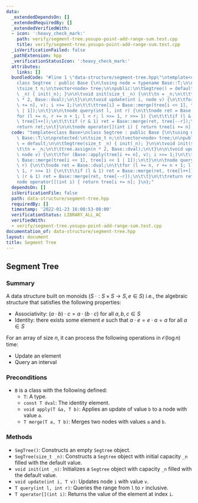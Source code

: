 ```yaml
---
data:
  _extendedDependsOn: []
  _extendedRequiredBy: []
  _extendedVerifiedWith:
  - icon: ':heavy_check_mark:'
    path: verify/segment-tree.yosupo-point-add-range-sum.test.cpp
    title: verify/segment-tree.yosupo-point-add-range-sum.test.cpp
  _isVerificationFailed: false
  _pathExtension: hpp
  _verificationStatusIcon: ':heavy_check_mark:'
  attributes:
    links: []
  bundledCode: "#line 1 \"data-structure/segment-tree.hpp\"\ntemplate<class Base>\n\
    class Segtree : public Base {\n\tusing node = typename Base::T;\n\nprotected:\n\
    \tsize_t n;\n\tvector<node> tree;\n\npublic:\n\tSegtree() = default;\n\n\tSegtree(size_t\
    \ _n) { init(_n); }\n\n\tvoid init(size_t _n) {\n\t\tn = _n;\n\t\ttree.assign(n\
    \ * 2, Base::dval);\n\t}\n\n\tvoid update(int i, node v) {\n\t\tfor (Base::apply(tree[i\
    \ += n], v); i >>= 1;)\n\t\t\ttree[i] = Base::merge(tree[i << 1], tree[i << 1\
    \ | 1]);\n\t}\n\n\tnode query(int l, int r) {\n\t\tnode ret = Base::dval;\n\t\t\
    for (l += n, r += n + 1; l < r; l >>= 1, r >>= 1) {\n\t\t\tif (l & 1) ret = Base::merge(ret,\
    \ tree[l++]);\n\t\t\tif (r & 1) ret = Base::merge(ret, tree[--r]);\n\t\t}\n\t\t\
    return ret;\n\t}\n\n\tnode operator[](int i) { return tree[i += n]; }\n};\n"
  code: "template<class Base>\nclass Segtree : public Base {\n\tusing node = typename\
    \ Base::T;\n\nprotected:\n\tsize_t n;\n\tvector<node> tree;\n\npublic:\n\tSegtree()\
    \ = default;\n\n\tSegtree(size_t _n) { init(_n); }\n\n\tvoid init(size_t _n) {\n\
    \t\tn = _n;\n\t\ttree.assign(n * 2, Base::dval);\n\t}\n\n\tvoid update(int i,\
    \ node v) {\n\t\tfor (Base::apply(tree[i += n], v); i >>= 1;)\n\t\t\ttree[i] =\
    \ Base::merge(tree[i << 1], tree[i << 1 | 1]);\n\t}\n\n\tnode query(int l, int\
    \ r) {\n\t\tnode ret = Base::dval;\n\t\tfor (l += n, r += n + 1; l < r; l >>=\
    \ 1, r >>= 1) {\n\t\t\tif (l & 1) ret = Base::merge(ret, tree[l++]);\n\t\t\tif\
    \ (r & 1) ret = Base::merge(ret, tree[--r]);\n\t\t}\n\t\treturn ret;\n\t}\n\n\t\
    node operator[](int i) { return tree[i += n]; }\n};"
  dependsOn: []
  isVerificationFile: false
  path: data-structure/segment-tree.hpp
  requiredBy: []
  timestamp: '2022-01-23 16:08:53-08:00'
  verificationStatus: LIBRARY_ALL_AC
  verifiedWith:
  - verify/segment-tree.yosupo-point-add-range-sum.test.cpp
documentation_of: data-structure/segment-tree.hpp
layout: document
title: Segment Tree
---
```


## Segment Tree

### Summary

A data structure built on monoids $(S \; \cdot : S \times S \rightarrow S, e \in S)$ i.e., the algebraic structure that satisfies the following properties:
- Associativity: $(a \cdot b) \cdot c = a \cdot (b \cdot c)$ for all $a, b, c \in S$
- Identity: there exists some element $e$ such that $a \cdot e = e \cdot a = a$ for all $a \in S$

For an array of size $n$, it can process the following operations in $\mathcal{O}(\log n)$ time:
- Update an element
- Query an interval

### Preconditions

- `B` is a class with the following defined:
  - `T`: A type.
  - `const T dval`: The identity element.
  - `void apply(T &a, T b)`: Applies an update of value `b` to a node with value `a`. 
  - `T merge(T a, T b)`: Merges two nodes with values `a` and `b`. 

### Methods

- `SegTree()`: Constructs an empty `Segtree` object.
- `SegTree(size_t _n)`: Constructs a `Segtree` object with initial capacity `_n` filled with the default value.
- `void init(int _n)`: Initializes a `Segtree` object with capacity `_n` filled with the default value. 
- `void update(int i, T v)`: Updates node `i` with value `v`.
- `T query(int l, int r)`: Queries the range from `l` to `r` inclusive. 
- `T operator[](int i)`: Returns the value of the element at index `i`. 